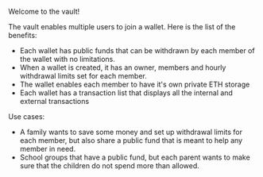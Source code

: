 Welcome to the vault!

The vault enables multiple users to join a wallet. Here is the list of the benefits:

- Each wallet has public funds that can be withdrawn by each member of the wallet with no limitations.
- When a wallet is created, it has an owner, members and hourly withdrawal limits set for each member.
- The wallet enables each member to have it's own private ETH storage
- Each wallet has a transaction list that displays all the internal and external transactions

Use cases:

- A family wants to save some money and set up withdrawal limits for each member, but also share a public fund that is meant to help any member in need.
- School groups that have a public fund, but each parent wants to make sure that the children do not spend more than allowed.
